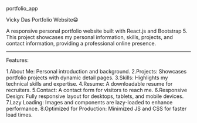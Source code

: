 portfolio_app

Vicky Das Portfolio Website😁

A responsive personal portfolio website built with React.js and Bootstrap 5. This project showcases my personal information, skills, projects, and contact information, providing a professional online presence.

---

Features:

1.About Me: Personal introduction and background.
2.Projects: Showcases portfolio projects with dynamic detail pages.
3.Skills: Highlights my technical skills and expertise.
4.Resume: A downloadable resume for recruiters.
5.Contact: A contact form for visitors to reach me.
6.Responsive Design: Fully responsive layout for desktops, tablets, and mobile devices.
7.Lazy Loading: Images and components are lazy-loaded to enhance performance.
8.Optimized for Production: Minimized JS and CSS for faster load times.









